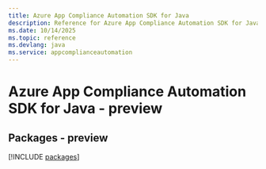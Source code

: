 ```yaml
---
title: Azure App Compliance Automation SDK for Java
description: Reference for Azure App Compliance Automation SDK for Java
ms.date: 10/14/2025
ms.topic: reference
ms.devlang: java
ms.service: appcomplianceautomation
---
```

# Azure App Compliance Automation SDK for Java - preview
## Packages - preview
[!INCLUDE [packages](app-compliance-automation-index.md)]
